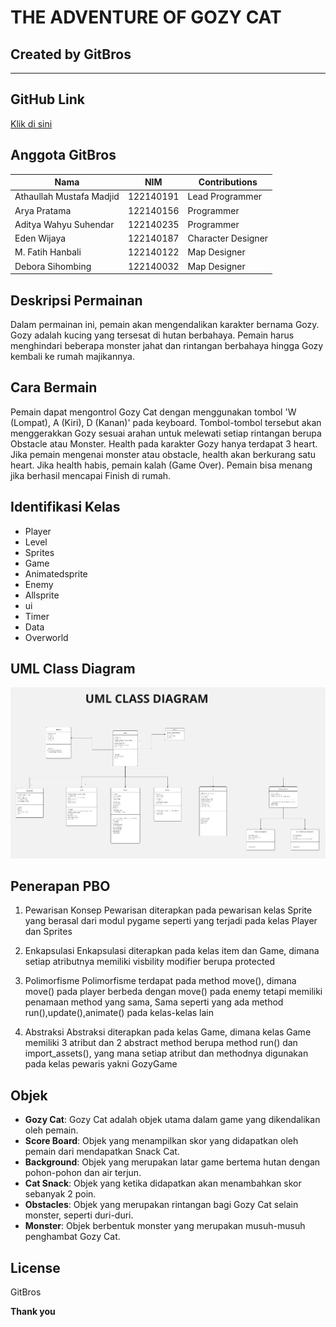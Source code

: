 # THE ADVENTURE OF GOZY CAT
## Created by GitBros
_______________

## GitHub Link
[Klik di sini](https://github.com/mustafamadjid/TugasBesar-Kelompok5-Platformer.git)
 
## Anggota GitBros
| Nama                    | NIM       | Contributions        | 
|-------------------------|-----------|----------------------|
| Athaullah Mustafa Madjid| 122140191 | Lead Programmer      | 
| Arya Pratama            | 122140156 | Programmer           | 
| Aditya Wahyu Suhendar   | 122140235 | Programmer           | 
| Eden Wijaya             | 122140187 | Character Designer   | 
| M. Fatih Hanbali        | 122140122 | Map Designer         | 
| Debora Sihombing        | 122140032 | Map Designer         | 

## Deskripsi Permainan
Dalam permainan ini, pemain akan mengendalikan karakter bernama Gozy. Gozy adalah kucing yang tersesat di hutan berbahaya. Pemain harus menghindari beberapa monster jahat dan rintangan berbahaya hingga Gozy kembali ke rumah majikannya.

## Cara Bermain
Pemain dapat mengontrol Gozy Cat dengan menggunakan tombol 'W (Lompat), A (Kiri), D (Kanan)' pada keyboard. Tombol-tombol tersebut akan menggerakkan Gozy sesuai arahan untuk melewati setiap rintangan berupa Obstacle atau Monster. Health pada karakter Gozy hanya terdapat 3 heart. Jika pemain mengenai monster atau obstacle, health akan berkurang satu heart. Jika health habis, pemain kalah (Game Over). Pemain bisa menang jika berhasil mencapai Finish di rumah.

## Identifikasi Kelas
- Player
- Level
- Sprites
- Game
- Animatedsprite
- Enemy
- Allsprite
- ui
- Timer
- Data
- Overworld

## UML Class Diagram
<img src="Screenshot/uml.jpeg">

## Penerapan PBO

1. Pewarisan
Konsep Pewarisan diterapkan pada pewarisan kelas Sprite yang berasal dari modul pygame seperti yang terjadi pada kelas Player dan Sprites

2. Enkapsulasi
Enkapsulasi diterapkan pada kelas item dan Game, dimana setiap atributnya memiliki visbility modifier berupa protected

3. Polimorfisme
Polimorfisme terdapat pada method move(), dimana move() pada player berbeda dengan move() pada enemy tetapi memiliki penamaan method yang sama, Sama seperti yang ada  method run(),update(),animate() pada kelas-kelas lain

4. Abstraksi
Abstraksi diterapkan pada kelas Game, dimana kelas Game memiliki 3 atribut  dan 2 abstract method berupa method run() dan import_assets(), yang mana setiap atribut dan methodnya digunakan pada kelas pewaris yakni GozyGame

## Objek

- **Gozy Cat**: Gozy Cat adalah objek utama dalam game yang dikendalikan oleh pemain.
- **Score Board**: Objek yang menampilkan skor yang didapatkan oleh pemain dari mendapatkan Snack Cat.
- **Background**: Objek yang merupakan latar game bertema hutan dengan pohon-pohon dan air terjun.
- **Cat Snack**: Objek yang ketika didapatkan akan menambahkan skor sebanyak 2 poin.
- **Obstacles**: Objek yang merupakan rintangan bagi Gozy Cat selain monster, seperti duri-duri.
- **Monster**: Objek berbentuk monster yang merupakan musuh-musuh penghambat Gozy Cat.

## License
GitBros

**Thank you**
